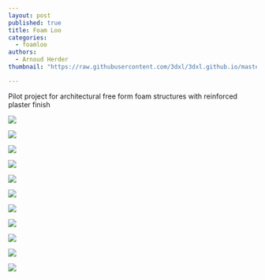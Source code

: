 ```yaml
---
layout: post
published: true
title: Foam Loo
categories:
  - foamloo
authors:
  - Arnoud Herder
thumbnail: "https://raw.githubusercontent.com/3dxl/3dxl.github.io/master/photos/2014-05-28/34_img_20140524_162027770.mini.jpg"

---
```

Pilot project for architectural free form foam structures with reinforced plaster finish 		 	   		   		 	   		   		 	   		  

![](https://raw.githubusercontent.com/3dxl/3dxl.github.io/master/photos/2014-05-28/34_img_20140524_162027770.midi.jpg)


![](https://raw.githubusercontent.com/3dxl/3dxl.github.io/master/photos/2014-05-28/35_img_20140525_204622860.midi.jpg)


![](https://raw.githubusercontent.com/3dxl/3dxl.github.io/master/photos/2014-05-28/36_img_20140525_205623624.midi.jpg)


![](https://raw.githubusercontent.com/3dxl/3dxl.github.io/master/photos/2014-05-28/37_img_20140525_205735782.midi.jpg)


![](https://raw.githubusercontent.com/3dxl/3dxl.github.io/master/photos/2014-05-28/38_img_20140525_205929847_hdr.midi.jpg)


![](https://raw.githubusercontent.com/3dxl/3dxl.github.io/master/photos/2014-05-28/39_img_20140525_210205047.midi.jpg)



![](https://raw.githubusercontent.com/3dxl/3dxl.github.io/master/photos/2014-06-08/01_img_20140228_124934081.midi.jpg)

![](https://raw.githubusercontent.com/3dxl/3dxl.github.io/master/photos/2014-06-08/03_img_20140228_175724343.midi.jpg)

![](https://raw.githubusercontent.com/3dxl/3dxl.github.io/master/photos/2014-06-08/05_img_20140301_164935780.midi.jpg)

![](https://raw.githubusercontent.com/3dxl/3dxl.github.io/master/photos/2014-06-08/06_img_20140309_145338686.midi.jpg)

![](https://raw.githubusercontent.com/3dxl/3dxl.github.io/master/photos/2014-06-08/00_img_20140302_140805670_hdr.midi.jpg)
